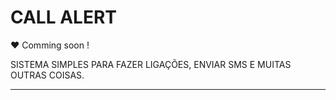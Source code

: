 # **CALL ALERT**

&hearts; Comming soon !

SISTEMA SIMPLES PARA FAZER LIGAÇÕES, ENVIAR SMS E MUITAS OUTRAS COISAS.

------------
